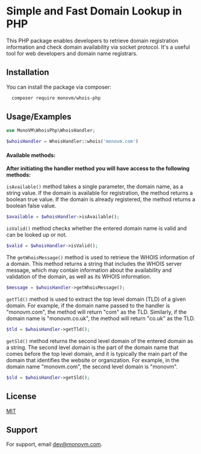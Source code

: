 
# Simple and Fast Domain Lookup in PHP

This PHP package enables developers to retrieve domain registration information and check domain availability via socket protocol. It's a useful tool for web developers and domain name registrars.




## Installation

You can install the package via composer:

```bash
  composer require monovm/whois-php
```

## Usage/Examples

```PHP
use MonoVM\WhoisPhp\WhoisHandler;

$whoisHandler = WhoisHandler::whois('monovm.com')
```

#### Available methods:
**After initiating the handler method you will have access to the following methods:**

`isAvailable()` method takes a single parameter, the domain name, as a string value. If the domain is available for registration, the method returns a boolean true value. If the domain is already registered, the method returns a boolean false value.
```PHP
$available = $whoisHandler->isAvailable();
```


`isValid()` method checks whether the entered domain name is valid and can be looked up or not.
```PHP
$valid = $whoisHandler->isValid();
```

The `getWhoisMessage()` method is used to retrieve the WHOIS information of a domain. This method returns a string that includes the WHOIS server message, which may contain information about the availability and validation of the domain, as well as its WHOIS information.
```PHP
$message = $whoisHandler->getWhoisMessage();
```

`getTld()` method is used to extract the top level domain (TLD) of a given domain.
For example, if the domain name passed to the handler is "monovm.com", the method will return "com" as the TLD. Similarly, if the domain name is "monovm.co.uk", the method will return "co.uk" as the TLD.
```PHP
$tld = $whoisHandler->getTld();
```

`getSld()` method returns the second level domain of the entered domain as a string. The second level domain is the part of the domain name that comes before the top level domain, and it is typically the main part of the domain that identifies the website or organization. For example, in the domain name "monovm.com", the second level domain is "monovm".
```PHP
$sld = $whoisHandler->getSld();
```
## License

[MIT](https://choosealicense.com/licenses/mit/)


## Support

For support, email dev@monovm.com.

